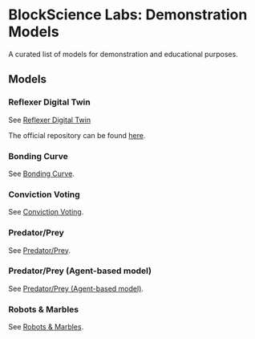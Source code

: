 # BlockScience Labs: Demonstration Models
A curated list of models for demonstration and educational purposes.

## Models
### Reflexer Digital Twin
See [Reflexer Digital Twin](reflexer-digital-twin/index.md)

The official repository can be found [here](https://github.com/reflexer-labs/reflexer-digital-twin).

### Bonding Curve
See [Bonding Curve](bonding-curve/index.md).

### Conviction Voting
See [Conviction Voting](conviction-voting/index.md).

### Predator/Prey
See [Predator/Prey](predator-prey/index.md).

### Predator/Prey (Agent-based model)
See [Predator/Prey (Agent-based model)](predator-prey-abm/index.md).

### Robots & Marbles
See [Robots & Marbles](robots-and-marbles/index.md).